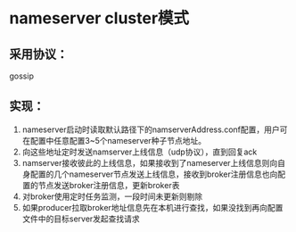 # nameserver cluster模式

## 采用协议：

gossip

## 实现：

1. nameserver启动时读取默认路径下的namserverAddress.conf配置，用户可在配置中任意配置3~5个nameserver种子节点地址。
2. 向这些地址定时发送namserver上线信息（udp协议），直到回复ack
3. namserver接收彼此的上线信息，如果接收到了nameserver上线信息则向自身配置的几个nameserver节点发送上线信息，接收到broker注册信息也向配置的节点发送broker注册信息，更新broker表
4. 对broker使用定时任务监测，一段时间未更新则剔除
5. 如果producer拉取broker地址信息先在本机进行查找，如果没找到再向配置文件中的目标server发起查找请求

